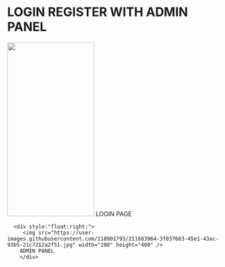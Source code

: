 # LOGIN REGISTER WITH ADMIN PANEL 
<div> 
<div style:"float:left;">
<img src="https://user-images.githubusercontent.com/118901793/211683425-274b88ab-8d20-4a49-8852-897704e3d68f.jpg" width="200" height="400" />
  LOGIN PAGE
 </div>
 
      <div style:"float:right;">
         <img src="https://user-images.githubusercontent.com/118901793/211683964-3f037683-45e1-43ac-93b5-21c7212a2f51.jpg" width="200" height="400" /> 
        ADMIN PANEL
        </div>
 </div>

